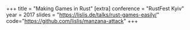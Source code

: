 +++
title = "Making Games in Rust"
[extra]
conference = "RustFest Kyiv"
year = 2017
slides = "https://lislis.de/talks/rust-games-easily/"
code="https://github.com/lislis/manzana-attack"
+++
